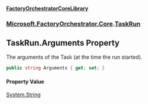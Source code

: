 #### [FactoryOrchestratorCoreLibrary](./FactoryOrchestratorCoreLibrary.md 'FactoryOrchestratorCoreLibrary')
### [Microsoft.FactoryOrchestrator.Core](./Microsoft-FactoryOrchestrator-Core.md 'Microsoft.FactoryOrchestrator.Core').[TaskRun](./Microsoft-FactoryOrchestrator-Core-TaskRun.md 'Microsoft.FactoryOrchestrator.Core.TaskRun')
## TaskRun.Arguments Property
The arguments of the Task (at the time the run started).  
```csharp
public string Arguments { get; set; }
```
#### Property Value
[System.String](https://docs.microsoft.com/en-us/dotnet/api/System.String 'System.String')  
